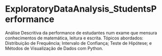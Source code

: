 # ExploratoryDataAnalysis_StudentsPerformance
Análise Descritiva da performance de estudantes num exame que mensura conhecimentos de matemática, leitura e escrita. 
Tópicos abordados: Distribuição de Frequência; Intervalo de Confiança; Teste de Hipótese; e Métodos de Visualização de Dados com Python.
